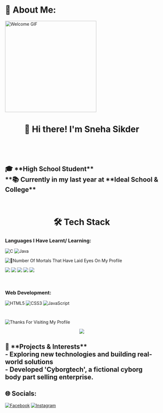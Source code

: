# 💫 About Me:
<img src="https://media3.giphy.com/media/v1.Y2lkPTc5MGI3NjExdmR2YXhxdzdvbHhzeGdzc2lmZnk1aGN4aXRvMWhjbGE3cXp4a3IweSZlcD12MV9pbnRlcm5hbF9naWZfYnlfaWQmY3Q9Zw/GS0kSWV6x6qS11XDFv/giphy.gif" width="300" alt="Welcome GIF">
<h1 align="center">👋 Hi there! I'm Sneha Sikder<br><br></h1>
<br><h2>🎓 **High School Student**  <br> **📚 Currently in my last year at **Ideal School & College**  </h2>
<br>
 <h1 align="center">🛠️ Tech Stack</h1>

### **Languages I Have Learnt/ Learning:**

![C](https://img.shields.io/badge/c-%2300599C.svg?style=for-the-badge&logo=c&logoColor=white)
![Java](https://img.shields.io/badge/java-%23ED8B00.svg?style=for-the-badge&logo=openjdk&logoColor=white)

![🧿Number Of Mortals That Have Laid Eyes On My Profile](https://komarev.com/ghpvc/?username=Snehasikder&label=Number%20Of%20Mortals%20That%20Have%20Laid%20Eyes%20On%20My%20Profile&label_color=000000&color=6fff57&style=flat-square)

![](https://github-profile-summary-cards.vercel.app/api/cards/profile-details?username=Snehasikder&theme=nord_dark)
![](https://github-profile-summary-cards.vercel.app/api/cards/repos-per-language?username=Snehasikder&theme=nord_dark)
![](https://github-profile-summary-cards.vercel.app/api/cards/most-commit-language?username=Snehasikder&theme=nord_dark)
![](https://github-profile-summary-cards.vercel.app/api/cards/stats?username=Snehasikder&theme=nord_dark)
![](https://github-profile-summary-cards.vercel.app/api/cards/productive-time?username=Snehasikder&theme=nord_dark)

  <!--<img height="195em" src="https://github-readme-stats.vercel.app/api/top-langs/?username=Snehasikder&layout=compact&theme=dark&hide_border=false" />-->
  
<!--![My GitHub Stats](https://github-readme-stats.vercel.app/api?username=Snehasikder&show_icons=true&locale=en)-->
<br>

### **Web Development:**

![HTML5](https://img.shields.io/badge/html5-%23E34F26.svg?style=for-the-badge&logo=html5&logoColor=white)
![CSS3](https://img.shields.io/badge/css3-%231572B6.svg?style=for-the-badge&logo=css3&logoColor=white)
![JavaScript](https://img.shields.io/badge/javascript-%23323330.svg?style=for-the-badge&logo=javascript&logoColor=%23F7DF1E)

<br>

![Thanks For Visiting My Profile](https://i.pinimg.com/736x/b7/a6/78/b7a678fb0b7ef4e2a5da3cf3c1ede987.jpg)


<p align="center">
  <img src="https://readme-typing-svg.demolab.com?font=Fira+Code&pause=1000&color=6FFF57&center=true&vCenter=true&width=435&lines=Thanks+for+visiting+my+profile!;Happy+coding+%F0%9F%91%BB" />
</p>


<h2>🌟 **Projects & Interests**  <br>- Exploring new technologies and building real-world solutions  <br>- Developed 'Cyborgtech', a fictional cyborg body part selling enterprise. </h2>


## 🌐 Socials:
[![Facebook](https://img.shields.io/badge/Facebook-%231877F2.svg?logo=Facebook&logoColor=white)](https://www.facebook.com/sneha.sikder04/) [![Instagram](https://img.shields.io/badge/Instagram-%23E4405F.svg?logo=Instagram&logoColor=white)](https://www.instagram.com/aiharasneha/)<!-- [!{Gmail}(https://www.flaticon.com/free-icon/gmail_5968534)(mailto:sneha.sikder2020@gmail.com/)]-->

